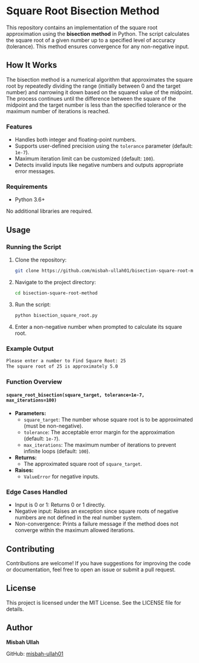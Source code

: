 # Square Root Bisection Method

This repository contains an implementation of the square root approximation using the **bisection method** in Python. The script calculates the square root of a given number up to a specified level of accuracy (tolerance). This method ensures convergence for any non-negative input.

## How It Works

The bisection method is a numerical algorithm that approximates the square root by repeatedly dividing the range (initially between 0 and the target number) and narrowing it down based on the squared value of the midpoint. The process continues until the difference between the square of the midpoint and the target number is less than the specified tolerance or the maximum number of iterations is reached.

### Features
- Handles both integer and floating-point numbers.
- Supports user-defined precision using the `tolerance` parameter (default: `1e-7`).
- Maximum iteration limit can be customized (default: `100`).
- Detects invalid inputs like negative numbers and outputs appropriate error messages.

### Requirements
- Python 3.6+

No additional libraries are required.

## Usage

### Running the Script
1. Clone the repository:
   ```bash
   git clone https://github.com/misbah-ullah01/bisection-square-root-method.git
   ```
2. Navigate to the project directory:
   ```bash
   cd bisection-square-root-method
   ```
3. Run the script:
   ```bash
   python bisection_square_root.py
   ```
4. Enter a non-negative number when prompted to calculate its square root.

### Example Output
```bash
Please enter a number to Find Square Root: 25
The square root of 25 is approximately 5.0
```

### Function Overview
#### `square_root_bisection(square_target, tolerance=1e-7, max_iterations=100)`
- **Parameters:**
  - `square_target`: The number whose square root is to be approximated (must be non-negative).
  - `tolerance`: The acceptable error margin for the approximation (default: `1e-7`).
  - `max_iterations`: The maximum number of iterations to prevent infinite loops (default: `100`).
- **Returns:**
  - The approximated square root of `square_target`.
- **Raises:**
  - `ValueError` for negative inputs.

### Edge Cases Handled
- Input is 0 or 1: Returns 0 or 1 directly.
- Negative input: Raises an exception since square roots of negative numbers are not defined in the real number system.
- Non-convergence: Prints a failure message if the method does not converge within the maximum allowed iterations.

## Contributing
Contributions are welcome! If you have suggestions for improving the code or documentation, feel free to open an issue or submit a pull request.

## License
This project is licensed under the MIT License. See the LICENSE file for details.

## Author
**Misbah Ullah**

GitHub: [misbah-ullah01](https://github.com/misbah-ullah01)

